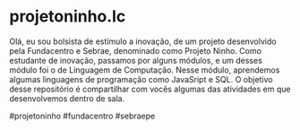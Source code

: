 # projetoninho.lc
Olá, eu sou bolsista de estímulo a inovação, de um projeto desenvolvido pela Fundacentro e Sebrae, denominado como Projeto Ninho. Como estudante de inovação, passamos por alguns módulos, e um desses módulo foi o de Linguagem de Computação. Nesse módulo, aprendemos algumas linguagens de programação como JavaSript e SQL. 
O objetivo desse repositório é compartilhar com vocês algumas das atividades em que desenvolvemos dentro de sala. 

#projetoninho #fundacentro #sebraepe
